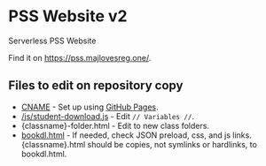# PSS Website v2
Serverless PSS Website

Find it on https://pss.majlovesreg.one/.

## Files to edit on repository copy
 - [CNAME](https://github.com/majlovesreg/website-pss-02/blob/main/CNAME) - Set up using [GitHub Pages](https://pages.github.com/).
 - [/js/student-download.js](https://github.com/majlovesreg/website-pss-02/blob/main/js/student-download.js) - Edit `// Variables //`.
 - {classname}-folder.html - Edit to new class folders.
 - [bookdl.html](https://github.com/majlovesreg/website-pss-02/blob/main/bookdl.html) - If needed, check JSON preload, css, and js links. {classname}.html should be copies, not symlinks or hardlinks, to bookdl.html.
